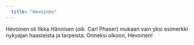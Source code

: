 ```yaml
---
  title: "Hevoinen"
---
```

Hevoinen oli Ilkka Hännisen (oik. Carl Phaser) mukaan vain yksi esimerkki nykyajan haasteista ja tarpeista. Onneksi olkoon, Hevoinen!